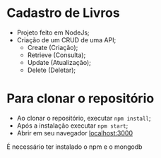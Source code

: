 # Cadastro de Livros
  - Projeto feito em NodeJs;
  - Criação de um CRUD de uma API;
      - Create (Criação);
      - Retrieve (Consulta);
      - Update (Atualização);
      - Delete (Deletar);

# Para clonar o repositório
  - Ao clonar o repositório, executar `npm install`;
  - Após a instalação executar `npm start`;
  - Abrir em seu navegador [localhost:3000](http://localhost:3000/)

É necessário ter instalado o npm e o mongodb
